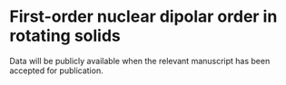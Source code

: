 # First-order nuclear dipolar order in rotating solids
Data will be publicly available when the relevant manuscript has been accepted for publication.
